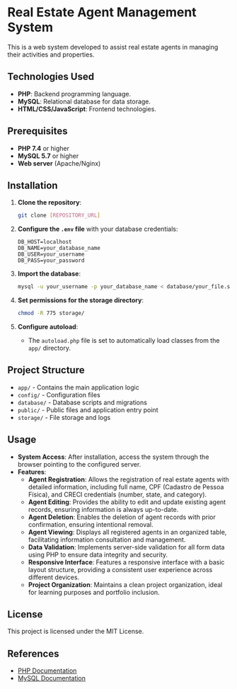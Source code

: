 # Real Estate Agent Management System

This is a web system developed to assist real estate agents in managing their activities and properties.

## Technologies Used

- **PHP**: Backend programming language.
- **MySQL**: Relational database for data storage.
- **HTML/CSS/JavaScript**: Frontend technologies.

## Prerequisites

- **PHP 7.4** or higher
- **MySQL 5.7** or higher
- **Web server** (Apache/Nginx)

## Installation

1. **Clone the repository**:
   ```bash
   git clone [REPOSITORY_URL]
   ```

2. **Configure the `.env` file** with your database credentials:
   ```
   DB_HOST=localhost
   DB_NAME=your_database_name
   DB_USER=your_username
   DB_PASS=your_password
   ```

3. **Import the database**:
   ```bash
   mysql -u your_username -p your_database_name < database/your_file.sql
   ```

4. **Set permissions for the storage directory**:
   ```bash
   chmod -R 775 storage/
   ```

5. **Configure autoload**:
   - The `autoload.php` file is set to automatically load classes from the `app/` directory.

## Project Structure

- `app/` - Contains the main application logic
- `config/` - Configuration files
- `database/` - Database scripts and migrations
- `public/` - Public files and application entry point
- `storage/` - File storage and logs

## Usage

- **System Access**: After installation, access the system through the browser pointing to the configured server.
- **Features**:
  - **Agent Registration**: Allows the registration of real estate agents with detailed information, including full name, CPF (Cadastro de Pessoa Física), and CRECI credentials (number, state, and category).
  - **Agent Editing**: Provides the ability to edit and update existing agent records, ensuring information is always up-to-date.
  - **Agent Deletion**: Enables the deletion of agent records with prior confirmation, ensuring intentional removal.
  - **Agent Viewing**: Displays all registered agents in an organized table, facilitating information consultation and management.
  - **Data Validation**: Implements server-side validation for all form data using PHP to ensure data integrity and security.
  - **Responsive Interface**: Features a responsive interface with a basic layout structure, providing a consistent user experience across different devices.
  - **Project Organization**: Maintains a clean project organization, ideal for learning purposes and portfolio inclusion.

## License

This project is licensed under the MIT License.

## References

- [PHP Documentation](https://www.php.net/docs.php)
- [MySQL Documentation](https://dev.mysql.com/doc/) 
